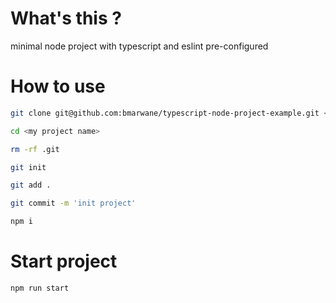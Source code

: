 # What's this ?

minimal node project with typescript and eslint pre-configured

# How to use

```sh
git clone git@github.com:bmarwane/typescript-node-project-example.git <my project name>

cd <my project name>

rm -rf .git

git init

git add .

git commit -m 'init project'

npm i
```

# Start project

```sh
npm run start
```
